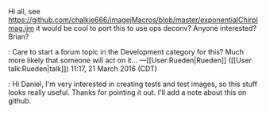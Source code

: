 Hi all, see https://github.com/chalkie666/imagejMacros/blob/master/exponentialChirpImag.ijm
it would be cool to port this to use ops deconv?
Anyone interested? Brian?

: Care to start a forum topic in the Development category for this? Much more likely that someone will act on it... —[[User:Rueden|Rueden]] ([[User talk:Rueden|talk]]) 11:17, 21 March 2016 (CDT)

: Hi Daniel, I'm very interested in creating tests and test images, so this stuff looks really useful.  Thanks for pointing it out.  I'll add a note about this on github.
